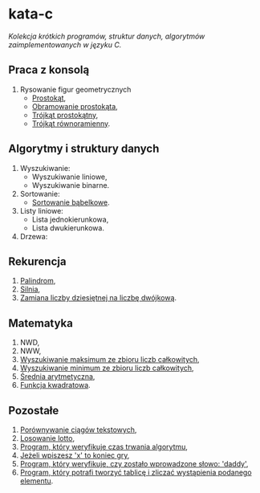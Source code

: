 # kata-c
_Kolekcja krótkich programów, struktur danych, algorytmów zaimplementowanych w języku C._

Praca z konsolą
---------------

1. Rysowanie figur geometrycznych
    * [Prostokąt](/console/print_rectangle.c),
    * [Obramowanie prostokąta](/console/print_rectangle_with_border.c),
    * [Trójkąt prostokątny](/console/print_triangle_rectangular.c),
    * [Trójkąt równoramienny](/console/print_triangle_isosceles.c).

Algorytmy i struktury danych
----------------------------

1. Wyszukiwanie:
    * Wyszukiwanie liniowe,
    * Wyszukiwanie binarne.
2. Sortowanie:
    * [Sortowanie bąbelkowe](/algorithms/bubble_sort.c).
3. Listy liniowe:
    * Lista jednokierunkowa,
    * Lista dwukierunkowa.
4. Drzewa:

Rekurencja
----------

1. [Palindrom](/recursion/palindrome.c),
2. [Silnia](/recursion/factorial.c),
3. [Zamiana liczby dziesiętnej na liczbę dwójkową](/recursion/conver_to_binary.c).

Matematyka
----------

1. NWD,
2. NWW,
3. [Wyszukiwanie maksimum ze zbioru liczb całkowitych](/math/max.c),
4. [Wyszukiwanie minimum ze zbioru liczb całkowitych](/math/min.c),
5. [Średnia arytmetyczna](/math/average.c),
6. [Funkcja kwadratowa](/math/quadratic_function/quadratic_function.c).

Pozostałe
---------

1. [Porównywanie ciągów tekstowych](/other/string_compare.c),
2. [Losowanie lotto](/other/lottery.c),
3. [Program, który weryfikuje czas trwania algorytmu](/other/algorithm_duration.c),
4. [Jeżeli wpiszesz 'x' to koniec gry](/other/x_terminate_program.c),
5. [Program, który weryfikuje, czy zostało wprowadzone słowo: 'daddy'](/other/daddy.c),
6. [Program, który potrafi tworzyć tablicę i zliczać wystąpienia podanego elementu](/other/tables.c).
